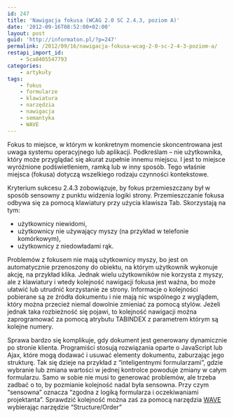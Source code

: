 ```yaml
---
id: 247
title: 'Nawigacja fokusa (WCAG 2.0 SC 2.4.3, poziom A)'
date: '2012-09-16T08:52:00+02:00'
layout: post
guid: 'http://informaton.pl/?p=247'
permalink: /2012/09/16/nawigacja-fokusa-wcag-2-0-sc-2-4-3-poziom-a/
restapi_import_id:
    - 5ca8405547793
categories:
    - artykuły
tags:
    - fokus
    - formularze
    - klawiatura
    - narzędzia
    - nawigacja
    - semantyka
    - WAVE
---
```


Fokus to miejsce, w którym w konkretnym momencie skoncentrowana jest uwaga systemu operacyjnego lub aplikacji. Podkreślam – nie użytkownika, który może przyglądać się akurat zupełnie innemu miejscu. I jest to miejsce wyróżnione podświetleniem, ramką lub w inny sposób. Tego właśnie miejsca (fokusa) dotyczą wszelkiego rodzaju czynności kontekstowe.

Kryterium sukcesu 2.4.3 zobowiązuje, by fokus przemieszczany był w sposób sensowny z punktu widzenia logiki strony. Przemieszczanie fokusa odbywa się za pomocą klawiatury przy użycia klawisza Tab. Skorzystają na tym:

- użytkownicy niewidomi,
- użytkownicy nie używający myszy (na przykład w telefonie komórkowym),
- użytkownicy z niedowładami rąk.

Problemów z fokusem nie mają użytkownicy myszy, bo jest on automatycznie przenoszony do obiektu, na którym użytkownik wykonuje akcję, na przykład klika. Jednak wielu użytkowników nie korzysta z myszy, ale z klawiatury i wtedy kolejność nawigacji fokusa jest ważna, bo może ułatwić lub utrudnić korzystanie ze strony. Informacje o kolejności pobierane są ze źródła dokumentu i nie mają nic wspólnego z wyglądem, który można przecież niemal dowolnie zmieniać za pomocą stylów. Jeżeli jednak taka rozbieżność się pojawi, to kolejność nawigacji można zaprogramować za pomocą atrybutu TABINDEX z parametrem którym są kolejne numery.

Sprawa bardzo się komplikuje, gdy dokument jest generowany dynamicznie po stronie klienta. Programiści stosują rozwiązania oparte o JavaScript lub Ajax, które mogą dodawać i usuwać elementy dokumentu, zaburzając jego strukturę. Tak się dzieje na przykład z “inteligentnymi formularzami”, gdzie wybranie lub zmiana wartości w jednej kontrolce powoduje zmiany w całym formularzu. Samo w sobie nie musi to generować problemów, ale trzeba zadbać o to, by pozmianie kolejność nadal była sensowna. Przy czym “sensowna” oznacza “zgodna z logiką formularza i oczekiwaniami projektanta”. Sprawdzić kolejność można zaś za pomocą narzędzia [WAVE](http://informaton.pl/?p=21) wybierając narzędzie “Structure/Order”